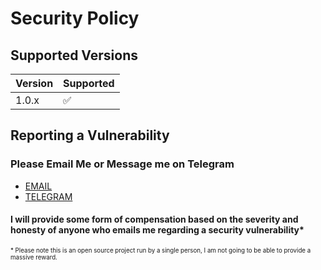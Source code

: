 # Security Policy

## Supported Versions

| Version | Supported          |
| ------- | ------------------ |
| 1.0.x   | :white_check_mark: |

## Reporting a Vulnerability

### Please Email Me or Message me on Telegram

- [EMAIL]
- [TELEGRAM]

#### I will provide some form of compensation based on the severity and honesty of anyone who emails me regarding a security vulnerability*

<sub><sup>* Please note this is an open source project run by a single person, I am not going to be able to provide a massive reward.</sup></sub>

<!-- Links -->
[TELEGRAM]: https://t.me/MessageGreg
[EMAIL]: mailto:greg@goodwin.id
